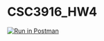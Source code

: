 # CSC3916_HW4

[![Run in Postman](https://run.pstmn.io/button.svg)](https://app.getpostman.com/run-collection/c0f82b85a611b3c3a8ab)